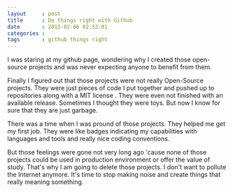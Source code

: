```yaml
---
layout     : post
title      : Do things right with Github
date       : 2015-02-06 02:52:01
categories :
tags       : github things right
---
```


I was staring at my github page, wondering why I created those open-source projects and was never expecting anyone to benefit from them.

<!-- more -->

Finally I figured out that those projects were not really Open-Source projects. They were just pieces of code I put together and pushed up to repositories along with a MIT license . They were even not finished with an available release. Sometimes I thought they were toys. But now I know for sure that they are just garbage.

There was a time when I was pround of those projects. They  helped me get my first job. They were like badges indicating my capabilities with languages and tools and really nice coding conventions.

But those feelings were gone not very long ago 'cause  none of those projects could be used in production environment or offer the value of study. That's why I am going to delete those projects. I don't want to pollute the Internet anymore. It's time to stop making noise and create things that really meaning something.


